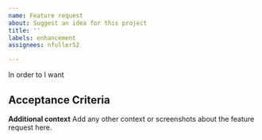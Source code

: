 ```yaml
---
name: Feature request
about: Suggest an idea for this project
title: ''
labels: enhancement
assignees: nfuller52

---
```


In order to 
I want 

**Acceptance Criteria**
- 

**Additional context**
Add any other context or screenshots about the feature request here.
